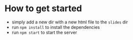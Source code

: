 # How to get started

- simply add a new dir with a new html file to the `slides` dir
- run `npm install` to install the dependencies
- run `npm start` to start the server
